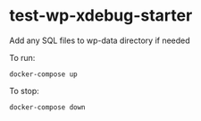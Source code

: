 # test-wp-xdebug-starter

Add any SQL files to wp-data directory if needed

To run: 

    docker-compose up

To stop:

    docker-compose down

